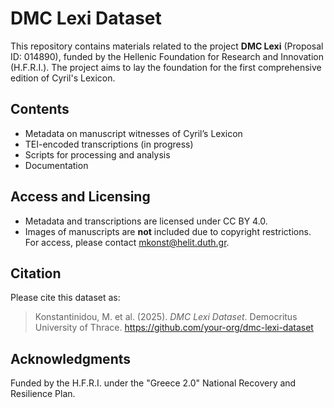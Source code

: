 # DMC Lexi Dataset

This repository contains materials related to the project **DMC Lexi** (Proposal ID: 014890), funded by the Hellenic Foundation for Research and Innovation (H.F.R.I.). The project aims to lay the foundation for the first comprehensive edition of Cyril's Lexicon.

## Contents

- Metadata on manuscript witnesses of Cyril’s Lexicon
- TEI-encoded transcriptions (in progress)
- Scripts for processing and analysis
- Documentation

## Access and Licensing

- Metadata and transcriptions are licensed under CC BY 4.0.
- Images of manuscripts are **not** included due to copyright restrictions. For access, please contact mkonst@helit.duth.gr.

## Citation

Please cite this dataset as:

> Konstantinidou, M. et al. (2025). *DMC Lexi Dataset*. Democritus University of Thrace. https://github.com/your-org/dmc-lexi-dataset

## Acknowledgments

Funded by the H.F.R.I. under the "Greece 2.0" National Recovery and Resilience Plan.
